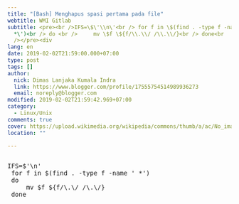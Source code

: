 ```yaml
---
title: "[Bash] Menghapus spasi pertama pada file"
webtitle: WMI Gitlab
subtitle: <pre><br />IFS=\$\'\\n\'<br /> for f in \$(find . -type f -name \'
  *\')<br /> do <br />     mv \$f \${f/\\.\\/ /\\.\\/}<br /> done<br
  /></pre><div
lang: en
date: 2019-02-02T21:59:00.000+07:00
type: post
tags: []
author:
  nick: Dimas Lanjaka Kumala Indra
  link: https://www.blogger.com/profile/17555754514989936273
  email: noreply@blogger.com
modified: 2019-02-02T21:59:42.969+07:00
category:
  - Linux/Unix
comments: true
cover: https://upload.wikimedia.org/wikipedia/commons/thumb/a/ac/No_image_available.svg/2048px-No_image_available.svg.png
location: ""

---
```


<pre><br>IFS=$'\n'<br> for f in $(find . -type f -name ' *')<br> do <br>     mv $f ${f/\.\/ /\.\/}<br> done<br></pre>